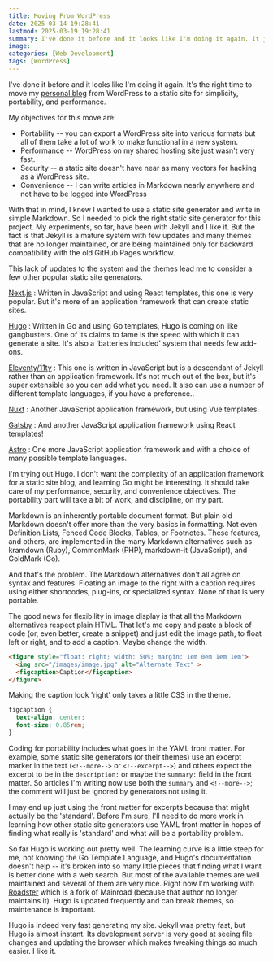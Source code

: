 ```yaml
---
title: Moving From WordPress
date: 2025-03-14 19:28:41
lastmod: 2025-03-19 19:28:41
summary: I've done it before and it looks like I'm doing it again. It just may be the right time to move my [personal blog](https://www.bobrockefeller.com) from WordPress to a static site for simplicity, portablity, and performance.
image:
categories: [Web Development]
tags: [WordPress]
---
```


I've done it before and it looks like I'm doing it again. It's the right time to move my [personal blog](https://www.bobrockefeller.com) from WordPress to a static site for simplicity, portability, and performance.

<!--more-->

My objectives for this move are:

- Portability -- you can export a WordPress site into various formats but all of them take a lot of work to make functional in a new system.
- Performance -- WordPress on my shared hosting site just wasn't very fast.
- Security -- a static site doesn't have near as many vectors for hacking as a WordPress site.
- Convenience -- I can write articles in Markdown nearly anywhere and not have to be logged into WordPress

With that in mind, I knew I wanted to use a static site generator and write in simple Markdown. So I needed to pick the right static site generator for this project. My experiments, so far, have been with Jekyll and I like it. But the fact is that Jekyll is a mature system with few updates and many themes that are no longer maintained, or are being maintained only for backward compatibility with the old GitHub Pages workflow.

This lack of updates to the system and the themes lead me to consider a few other popular static site generators.

[Next.js](https://nextjs.org/)
: Written in JavaScript and using React templates, this one is very popular. But it's more of an application framework that can create static sites.

[Hugo](https://gohugo.io/)
: Written in Go and using Go templates, Hugo is coming on like gangbusters. One of its claims to fame is the speed with which it can generate a site. It's also a 'batteries included' system that needs few add-ons.

[Eleventy/11ty](https://www.11ty.dev/)
: This one is written in JavaScript but is a descendant of Jekyll rather than an application framework. It's not much out of the box, but it's super extensible so you can add what you need. It also can use a number of different template languages, if you have a preference..

[Nuxt](https://nuxt.com/)
: Another JavaScript application framework, but using Vue templates.

[Gatsby](https://www.gatsbyjs.com/)
: And another JavaScript application framework using React templates!

[Astro](https://astro.build/)
: One more JavaScript application framework and with a choice of many possible template languages.

I'm trying out Hugo. I don't want the complexity of an application framework for a static site blog, and learning Go might be interesting. It should take care of my performance, security, and convenience objectives. The portability part will take a bit of work, and discipline, on my part.

Markdown is an inherently portable document format. But plain old Markdown doesn't offer more than the very basics in formatting. Not even Definition Lists, Fenced Code Blocks, Tables, or Footnotes. These features, and others, are implemented in the many Markdown alternatives such as kramdown (Ruby), CommonMark (PHP), markdown-it (JavaScript), and GoldMark (Go).

And that's the problem. The Markdown alternatives don't all agree on syntax and features. Floating an image to the right with a caption requires using either shortcodes, plug-ins, or specialized syntax. None of that is very portable.

The good news for flexibility in image display is that all the Markdown alternatives respect plain HTML. That let's me copy and paste a block of code (or, even better, create a snippet) and just edit the image path, to float left or right, and to add a caption. Maybe change the width.

```HTML
<figure style="float: right; width: 50%; margin: 1em 0em 1em 1em">
  <img src="/images/image.jpg" alt="Alternate Text" >
  <figcaption>Caption</figcaption>
</figure>
```

Making the caption look 'right' only takes a little CSS in the theme.

```CSS
figcaption {
  text-align: center;
  font-size: 0.85rem;
}
```

Coding for portability includes what goes in the YAML front matter. For example, some static site generators (or their themes) use an excerpt marker in the text (`<!--more-->` or `<!--excerpt-->`) and others expect the excerpt to be in the `description:` or maybe the `summary:` field in the front matter. So articles I'm writing now use both the `summary` and `<!--more-->`; the comment will just be ignored by generators not using it.

I may end up just using the front matter for excerpts because that might actually be the 'standard'. Before I'm sure, I'll need to do more work in learning how other static site generators use YAML front matter in hopes of finding what really is 'standard' and what will be a portability problem.

So far Hugo is working out pretty well. The learning curve is a little steep for me, not knowing the Go Template Language, and Hugo's documentation doesn't help -- it's broken into so many little pieces that finding what I want is better done with a web search. But most of the available themes are well maintained and several of them are very nice. Right now I'm working with [Roadster](https://roadster-hugo.pages.dev/) which is a fork of Mainroad (because that author no longer maintains it). Hugo is updated frequently and can break themes, so maintenance is important.

Hugo is indeed very fast generating my site. Jekyll was pretty fast, but Hugo is almost instant. Its development server is very good at seeing file changes and updating the browser which makes tweaking things so much easier. I like it.
